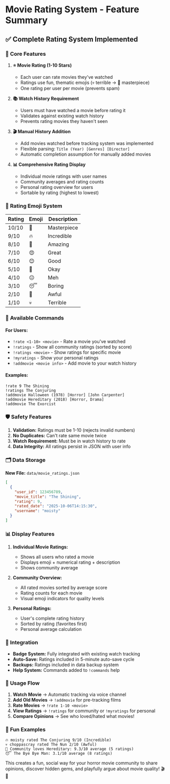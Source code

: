 # Movie Rating System - Feature Summary

## ✅ **Complete Rating System Implemented**

### 🎯 **Core Features**

1. **⭐ Movie Rating (1-10 Stars)**
   - Each user can rate movies they've watched
   - Ratings use fun, thematic emojis (💀 terrible → 👑 masterpiece)
   - One rating per user per movie (prevents spam)

2. **📚 Watch History Requirement**
   - Users must have watched a movie before rating it
   - Validates against existing watch history
   - Prevents rating movies they haven't seen

3. **🎬 Manual History Addition**
   - Add movies watched before tracking system was implemented
   - Flexible parsing: `Title (Year) [Genres] [Director]`
   - Automatic completion assumption for manually added movies

4. **📊 Comprehensive Rating Display**
   - Individual movie ratings with user names
   - Community averages and rating counts
   - Personal rating overview for users
   - Sortable by rating (highest to lowest)

### 🎨 **Rating Emoji System**

| Rating | Emoji | Description |
|--------|-------|-------------|
| 10/10 | 👑 | Masterpiece |
| 9/10 | 🔥 | Incredible |
| 8/10 | 🤩 | Amazing |
| 7/10 | 😍 | Great |
| 6/10 | 😊 | Good |
| 5/10 | 🤷 | Okay |
| 4/10 | 😐 | Meh |
| 3/10 | 😴 | Boring |
| 2/10 | 🤮 | Awful |
| 1/10 | 💀 | Terrible |

### 💬 **Available Commands**

#### **For Users:**
- `!rate <1-10> <movie>` - Rate a movie you've watched
- `!ratings` - Show all community ratings (sorted by score)
- `!ratings <movie>` - Show ratings for specific movie
- `!myratings` - Show your personal ratings
- `!addmovie <movie info>` - Add movie to your watch history

#### **Examples:**
```
!rate 9 The Shining
!ratings The Conjuring
!addmovie Halloween (1978) [Horror] [John Carpenter]
!addmovie Hereditary (2018) [Horror, Drama]
!addmovie The Exorcist
```

### 🛡️ **Safety Features**

1. **Validation:** Ratings must be 1-10 (rejects invalid numbers)
2. **No Duplicates:** Can't rate same movie twice
3. **Watch Requirement:** Must be in watch history to rate
4. **Data Integrity:** All ratings persist in JSON with user info

### 🗂️ **Data Storage**

**New File:** `data/movie_ratings.json`
```json
[
  {
    "user_id": 123456789,
    "movie_title": "The Shining",
    "rating": 9,
    "rated_date": "2025-10-06T14:15:30",
    "username": "moisty"
  }
]
```

### 📊 **Display Features**

1. **Individual Movie Ratings:**
   - Shows all users who rated a movie
   - Displays emoji + numerical rating + description
   - Shows community average

2. **Community Overview:**
   - All rated movies sorted by average score
   - Rating counts for each movie
   - Visual emoji indicators for quality levels

3. **Personal Ratings:**
   - User's complete rating history
   - Sorted by rating (favorites first)
   - Personal average calculation

### 🔄 **Integration**

- **Badge System:** Fully integrated with existing watch tracking
- **Auto-Save:** Ratings included in 5-minute auto-save cycle
- **Backups:** Ratings included in data backup system
- **Help System:** Commands added to `!commands` help

### 🚀 **Usage Flow**

1. **Watch Movie** → Automatic tracking via voice channel
2. **Add Old Movies** → `!addmovie` for pre-tracking films  
3. **Rate Movies** → `!rate 1-10 <movie>` 
4. **View Ratings** → `!ratings` for community or `!myratings` for personal
5. **Compare Opinions** → See who loved/hated what movies!

### 🎉 **Fun Examples**

```
🔥 moisty rated The Conjuring 9/10 (Incredible)
💀 choppascray rated The Nun 2/10 (Awful)  
👑 Community loves Hereditary: 9.3/10 average (5 ratings)
😴 The Bye Bye Man: 3.1/10 average (8 ratings) 
```

This creates a fun, social way for your horror movie community to share opinions, discover hidden gems, and playfully argue about movie quality! 🎬👥